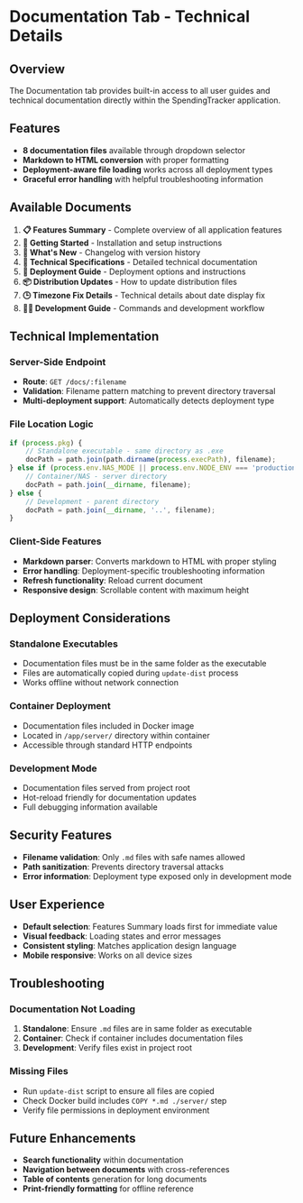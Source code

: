 # Documentation Tab - Technical Details

## Overview
The Documentation tab provides built-in access to all user guides and technical documentation directly within the SpendingTracker application.

## Features
- **8 documentation files** available through dropdown selector
- **Markdown to HTML conversion** with proper formatting
- **Deployment-aware file loading** works across all deployment types
- **Graceful error handling** with helpful troubleshooting information

## Available Documents
1. **📋 Features Summary** - Complete overview of all application features
2. **📖 Getting Started** - Installation and setup instructions  
3. **📝 What's New** - Changelog with version history
4. **🔧 Technical Specifications** - Detailed technical documentation
5. **🚀 Deployment Guide** - Deployment options and instructions
6. **📦 Distribution Updates** - How to update distribution files
7. **🕒 Timezone Fix Details** - Technical details about date display fix
8. **👨‍💻 Development Guide** - Commands and development workflow

## Technical Implementation

### Server-Side Endpoint
- **Route**: `GET /docs/:filename`
- **Validation**: Filename pattern matching to prevent directory traversal
- **Multi-deployment support**: Automatically detects deployment type

### File Location Logic
```javascript
if (process.pkg) {
    // Standalone executable - same directory as .exe
    docPath = path.join(path.dirname(process.execPath), filename);
} else if (process.env.NAS_MODE || process.env.NODE_ENV === 'production') {
    // Container/NAS - server directory
    docPath = path.join(__dirname, filename);
} else {
    // Development - parent directory
    docPath = path.join(__dirname, '..', filename);
}
```

### Client-Side Features
- **Markdown parser**: Converts markdown to HTML with proper styling
- **Error handling**: Deployment-specific troubleshooting information
- **Refresh functionality**: Reload current document
- **Responsive design**: Scrollable content with maximum height

## Deployment Considerations

### Standalone Executables
- Documentation files must be in the same folder as the executable
- Files are automatically copied during `update-dist` process
- Works offline without network connection

### Container Deployment
- Documentation files included in Docker image
- Located in `/app/server/` directory within container
- Accessible through standard HTTP endpoints

### Development Mode
- Documentation files served from project root
- Hot-reload friendly for documentation updates
- Full debugging information available

## Security Features
- **Filename validation**: Only `.md` files with safe names allowed
- **Path sanitization**: Prevents directory traversal attacks  
- **Error information**: Deployment type exposed only in development mode

## User Experience
- **Default selection**: Features Summary loads first for immediate value
- **Visual feedback**: Loading states and error messages
- **Consistent styling**: Matches application design language
- **Mobile responsive**: Works on all device sizes

## Troubleshooting

### Documentation Not Loading
1. **Standalone**: Ensure `.md` files are in same folder as executable
2. **Container**: Check if container includes documentation files
3. **Development**: Verify files exist in project root

### Missing Files
- Run `update-dist` script to ensure all files are copied
- Check Docker build includes `COPY *.md ./server/` step
- Verify file permissions in deployment environment

## Future Enhancements
- **Search functionality** within documentation
- **Navigation between documents** with cross-references  
- **Table of contents** generation for long documents
- **Print-friendly formatting** for offline reference
